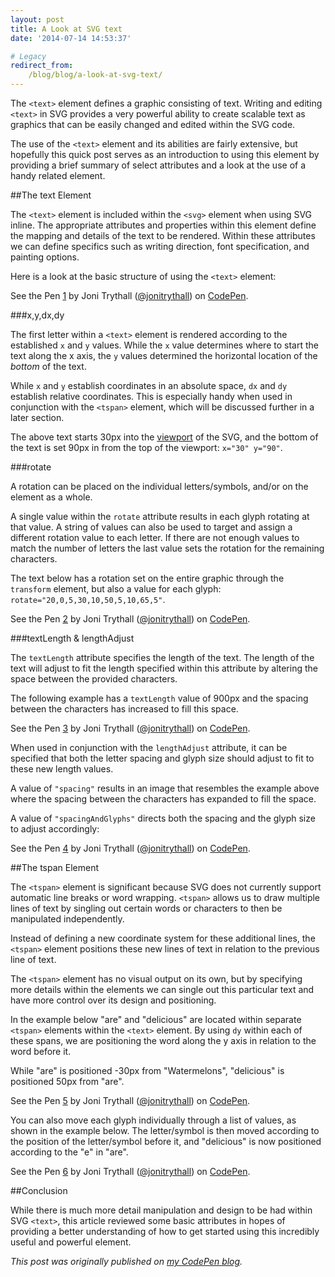 ```yaml
---
layout: post
title: A Look at SVG text
date: '2014-07-14 14:53:37'

# Legacy
redirect_from:
    /blog/blog/a-look-at-svg-text/
---
```


The `<text>` element defines a graphic consisting of text. Writing and editing `<text>` in SVG provides a very powerful ability to create scalable text as graphics that can be easily changed and edited within the SVG code.

The use of the `<text>` element and its abilities are fairly extensive, but hopefully this quick post serves as an introduction to using this element by providing a brief summary of select attributes and a look at the use of a handy related element.

##The text Element

The `<text>` element is included within the `<svg>` element when using SVG inline. The appropriate attributes and properties within this element define the mapping and details of the text to be rendered. Within these attributes we can define specifics such as writing direction, font specification, and painting options.

Here is a look at the basic structure of using the `<text>` element:

<p data-height="268" data-theme-id="6090" data-slug-hash="e62394e43969fecb4269036260a3a575" data-default-tab="result" class='codepen'>See the Pen <a href='http://codepen.io/jonitrythall/pen/e62394e43969fecb4269036260a3a575/'>1</a> by Joni Trythall  (<a href='http://codepen.io/jonitrythall'>@jonitrythall</a>) on <a href='http://codepen.io'>CodePen</a>.</p>
<script async src="//codepen.io/assets/embed/ei.js"></script>


###x,y,dx,dy

The first letter within a `<text>` element is rendered according to the established `x` and `y` values. While the `x` value determines where to start the text along the x axis, the `y` values determined the horizontal location of the *bottom* of the text.

While `x` and `y` establish coordinates in an absolute space, `dx` and `dy` establish relative coordinates. This is especially handy when used in conjunction with the `<tspan>` element, which will be discussed further in a later section.

The above text starts 30px into the [viewport](http://jonibologna.com/svg-viewbox-and-viewport/) of the SVG, and the bottom of the text is set 90px in from the top of the viewport: `x="30" y="90"`.


###rotate

A rotation can be placed on the individual letters/symbols, and/or on the element as a whole.

A single value within the `rotate` attribute results in each glyph rotating at that value. A string of values can also be used to target and assign a different rotation value to each letter. If there are not enough values to match the number of letters the last value sets the rotation for the remaining characters.  

The text below has a rotation set on the entire graphic through the `transform` element, but also a value for each glyph: `rotate="20,0,5,30,10,50,5,10,65,5"`.

<p data-height="268" data-theme-id="6090" data-slug-hash="d46fe22b170668927920220e13c1093f" data-default-tab="result" class='codepen'>See the Pen <a href='http://codepen.io/jonitrythall/pen/d46fe22b170668927920220e13c1093f/'>2</a> by Joni Trythall  (<a href='http://codepen.io/jonitrythall'>@jonitrythall</a>) on <a href='http://codepen.io'>CodePen</a>.</p>
<script async src="//codepen.io/assets/embed/ei.js"></script>


###textLength & lengthAdjust

The `textLength` attribute specifies the length of the text. The length of the text will adjust to fit the length specified within this attribute by altering the space between the provided characters.

The following example has a `textLength` value of 900px and the spacing between the characters has increased to fill this space.

<p data-height="268" data-theme-id="6090" data-slug-hash="3020091b8dbd6e77c22827d6c31e35fc" data-default-tab="result" class='codepen'>See the Pen <a href='http://codepen.io/jonitrythall/pen/3020091b8dbd6e77c22827d6c31e35fc/'>3</a> by Joni Trythall  (<a href='http://codepen.io/jonitrythall'>@jonitrythall</a>) on <a href='http://codepen.io'>CodePen</a>.</p>
<script async src="//codepen.io/assets/embed/ei.js"></script>


When used in conjunction with the `lengthAdjust` attribute, it can be specified that both the letter spacing and glyph size should adjust to fit to these new length values.

A value of `"spacing"` results in an image that resembles the example above where the spacing between the characters has expanded to fill the space.

A value of `"spacingAndGlyphs"` directs both the spacing and the glyph size to adjust accordingly:

<p data-height="268" data-theme-id="6090" data-slug-hash="dec7865c1584e965742d52151236db65" data-default-tab="result" class='codepen'>See the Pen <a href='http://codepen.io/jonitrythall/pen/dec7865c1584e965742d52151236db65/'>4</a> by Joni Trythall  (<a href='http://codepen.io/jonitrythall'>@jonitrythall</a>) on <a href='http://codepen.io'>CodePen</a>.</p>
<script async src="//codepen.io/assets/embed/ei.js"></script>


##The tspan Element

The `<tspan>` element is significant because SVG does not currently support automatic line breaks or word wrapping. `<tspan>` allows us to draw multiple lines of text by singling out certain words or characters to then be manipulated independently.

Instead of defining a new coordinate system for these additional lines, the `<tspan>` element positions these new lines of text in relation to the previous line of text.

The `<tspan>` element has no visual output on its own, but by specifying more details within the elements we can single out this particular text and have more control over its design and positioning.  


In the example below "are" and "delicious" are located within separate `<tspan>` elements within the `<text>` element. By using `dy` within each of these spans, we are positioning the word along the y axis in relation to the word before it.

While "are" is positioned -30px from "Watermelons", "delicious" is positioned 50px from "are".

<p data-height="268" data-theme-id="6090" data-slug-hash="ea83c21659cf118df5b5d64b14b2a1c9" data-default-tab="result" class='codepen'>See the Pen <a href='http://codepen.io/jonitrythall/pen/ea83c21659cf118df5b5d64b14b2a1c9/'>5</a> by Joni Trythall  (<a href='http://codepen.io/jonitrythall'>@jonitrythall</a>) on <a href='http://codepen.io'>CodePen</a>.</p>
<script async src="//codepen.io/assets/embed/ei.js"></script>


You can also move each glyph individually through a list of values, as shown in the example below. The letter/symbol is then moved according to the position of the letter/symbol before it, and "delicious" is now positioned according to the "e" in "are".

<p data-height="268" data-theme-id="6090" data-slug-hash="943ca861a5154a2e2fbe3394d2031fda" data-default-tab="result" class='codepen'>See the Pen <a href='http://codepen.io/jonitrythall/pen/943ca861a5154a2e2fbe3394d2031fda/'>6</a> by Joni Trythall  (<a href='http://codepen.io/jonitrythall'>@jonitrythall</a>) on <a href='http://codepen.io'>CodePen</a>.</p>
<script async src="//codepen.io/assets/embed/ei.js"></script>



##Conclusion

While there is much more detail manipulation and design to be had within SVG `<text>`, this article reviewed some basic attributes in hopes of providing a better understanding of how to get started using this incredibly useful and powerful element.

*This post was originally published on [my CodePen blog](http://codepen.io/jonitrythall/blog/).*
